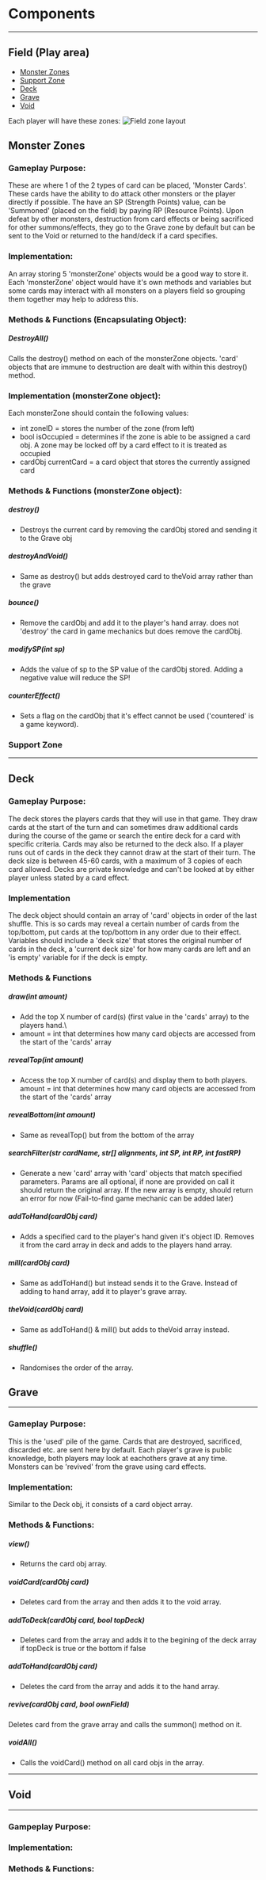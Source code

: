 # Components
---
## Field (Play area)
- [Monster Zones](#mzones)
- [Support Zone](#szone)
- [Deck](#deck)
- [Grave](#grave)
- [Void](#mvoid)


Each player will have these zones:
![Field zone layout](images/field.png)

## <a id="mzones"></a>Monster Zones
### Gameplay Purpose:
These are where 1 of the 2 types of card can be placed, 'Monster Cards'. These cards have the ability to do attack other monsters or the player directly if possible. The have an SP (Strength Points) value, can be 'Summoned' (placed on the field) by paying RP (Resource Points). Upon defeat by other monsters, destruction from card effects or being sacrificed for other summons/effects, they go to the Grave zone by default but can be sent to the Void or returned to the hand/deck if a card specifies.
### Implementation:
An array storing 5 'monsterZone' objects would be a good way to store it. Each 'monsterZone' object would have it's own methods and variables but some cards may interact with all monsters on a players field so grouping them together may help to address this.
### Methods & Functions (Encapsulating Object):
##### DestroyAll()
Calls the destroy() method on each of the monsterZone objects. 'card' objects that are immune to destruction are dealt with within this destroy() method.
### Implementation (monsterZone object):
Each monsterZone should contain the following values:
- int zoneID = stores the number of the zone (from left)
- bool isOccupied = determines if the zone is able to be assigned a card obj. A zone may be locked off by a card effect to it is treated as occupied
- cardObj currentCard = a card object that stores the currently assigned card
### Methods & Functions (monsterZone object):
##### destroy()
- Destroys the current card by removing the cardObj stored and sending it to the Grave obj
##### destroyAndVoid()
- Same as destroy() but adds destroyed card to theVoid array rather than the grave
##### bounce()
- Remove the cardObj and add it to the player's hand array. does not 'destroy' the card in game mechanics but does remove the cardObj.
##### modifySP(int sp)
- Adds the value of sp to the SP value of the cardObj stored. Adding a negative value will reduce the SP!
##### counterEffect()
- Sets a flag on the cardObj that it's effect cannot be used ('countered' is a game keyword).
### <a id="szone">Support Zone
---
## <a id="deck">Deck
### Gameplay Purpose:
The deck stores the players cards that they will use in that game. They draw cards at the start of the turn and can sometimes draw additional cards during the course of the game or search the entire deck for a card with specific criteria. Cards may also be returned to the deck also. If a player runs out of cards in the deck they cannot draw at the start of their turn. The deck size is between 45-60 cards, with a maximum of 3 copies of each card allowed.
Decks are private knowledge and can't be looked at by either player unless stated by a card effect.
### Implementation
The deck object should contain an array of 'card' objects in order of the last shuffle. This is so cards may reveal a certain number of cards from the top/bottom, put cards at the top/bottom in any order due to their effect. Variables should include a 'deck size' that stores the original number of cards in the deck, a 'current deck size' for how many cards are left and an 'is empty' variable for if the deck is empty.
### Methods & Functions
##### draw(int amount)
- Add the top X number of card(s) (first value in the 'cards' array) to the players hand.\
- amount = int that determines how many card objects are accessed from the start of the 'cards' array
##### revealTop(int amount)
- Access the top X number of card(s) and display them to both players.\
amount = int that determines how many card objects are accessed from the start of the 'cards' array
##### revealBottom(int amount)
- Same as revealTop() but from the bottom of the array
##### searchFilter(str cardName, str[] alignments, int SP, int RP, int fastRP)
- Generate a new 'card' array with 'card' objects that match specified parameters. Params are all optional, if none are provided on call it should return the original array. If the new array is empty, should return an error for now (Fail-to-find game mechanic can be added later)
##### addToHand(cardObj card)
- Adds a specified card to the player's hand given it's object ID. Removes it from the card array in deck and adds to the players hand array.
##### mill(cardObj card)
- Same as addToHand() but instead sends it to the Grave. Instead of adding to hand array, add it to player's grave array.
##### theVoid(cardObj card)
- Same as addToHand() & mill() but adds to theVoid array instead.
##### shuffle()
- Randomises the order of the array.
## <a id="grave">Grave
---
### Gameplay Purpose:
This is the 'used' pile of the game. Cards that are destroyed, sacrificed, discarded etc. are sent here by default. Each player's grave is public knowledge, both players may look at eachothers grave at any time. Monsters can be 'revived' from the grave using card effects.
### Implementation:
Similar to the Deck obj, it consists of a card object array. 
### Methods & Functions:
##### view()
- Returns the card obj array.
##### voidCard(cardObj card)
- Deletes card from the array and then adds it to the void array.
##### addToDeck(cardObj card, bool topDeck)
- Deletes card from the array and adds it to the begining of the deck array if topDeck is true or the bottom if false
##### addToHand(cardObj card)
- Deletes the card from the array and adds it to the hand array.
##### revive(cardObj card, bool ownField)
Deletes card from the grave array and calls the summon() method on it.
##### voidAll()
- Calls the voidCard() method on all card objs in the array.  
---  
## <a id="mvoid">Void
---
### Gampeplay Purpose:
### Implementation:
### Methods & Functions:
